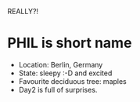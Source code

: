 REALLY?!
# PHIL is short name
* Location: Berlin, Germany
* State: sleepy :-D and excited
* Favourite deciduous tree: maples
* Day2 is full of surprises.
